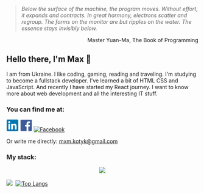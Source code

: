 >*Below the surface of the machine, the program moves. Without effort, it expands and contracts. In great harmony, electrons scatter and regroup. The forms on the monitor are but ripples on the water. The essence stays invisibly below.*
<p align="right">
Master Yuan-Ma, The Book of Programming
</p>


## Hello there, I'm Max 👋
I am from Ukraine. I like coding, gaming, reading and traveling. I'm studying to become a fullstack developer. I've learned a bit of HTML CSS and JavaScript. And recently I have started my React journey. I want to know more about web development and all the interesting IT stuff.

### You can find me at:

<a href="https://www.linkedin.com/in/maksym-kotyk/" target="_blank" rel="noreferrer noopener"><img src="https://raw.githubusercontent.com/devicons/devicon/master/icons/linkedin/linkedin-original.svg" title="LinkedIn" alt="LinkedIn" width="32px"/></a>
<a href="https://www.facebook.com/mxm.kotyk/" target="_blank" rel="noreferrer noopener"><img src="https://raw.githubusercontent.com/devicons/devicon/master/icons/facebook/facebook-original.svg" title="Facebook" alt="Facebook" width="32px"/></a>
<a href="https://www.instagram.com/kotyk.max/" target="_blank" rel="noreferrer noopener"><img src="https://github.com/gauravghongde/social-icons/blob/master/SVG/Color/Instagram.svg" title="Facebook" alt="Facebook" width="32px"/></a>

Or write me directly: [mxm.kotyk@gmail.com](mailto:mxm.kotyk@gmail.com)


### My stack:

<p align="center">
  <a href="https://skillicons.dev">
    <img src="https://skillicons.dev/icons?i=html,css,sass,js,git,github,vscode,react" />
  </a>
</p>


<img height="140em" src="https://github-readme-stats.vercel.app/api?username=mxm-kotyk&show_icons=true&layout=compact&theme=merko" />&nbsp;
[![Top Langs](https://github-readme-stats.vercel.app/api/top-langs/?username=mxm-kotyk&layout=compact&theme=merko)](https://github.com/anuraghazra/github-readme-stats)







<!--
**mxm-kotyk/mxm-kotyk** is a ✨ _special_ ✨ repository because its `README.md` (this file) appears on your GitHub profile.

Here are some ideas to get you started:

- 🔭 I’m currently working on ...
- 🌱 I’m currently learning ...
- 👯 I’m looking to collaborate on ...
- 🤔 I’m looking for help with ...
- 💬 Ask me about ...
- 📫 How to reach me: ...
- 😄 Pronouns: ...
- ⚡ Fun fact: ...

Below the surface of the machine, the program moves. Without effort, it expands and contracts. In great harmony, electrons scatter and regroup. The forms on the monitor are but ripples on the water. The essence stays invisibly below.

Master Yuan-Ma, The Book of Programming
-->
